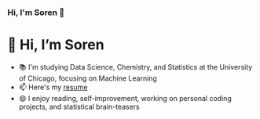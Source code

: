 ### Hi, I'm Soren 👋

<!--
**sorendunn/sorendunn** is a ✨ _special_ ✨ repository because its `README.md` (this file) appears on your GitHub profile.
--->
# 👋 Hi, I’m Soren
- 📚 I'm studying Data Science, Chemistry, and Statistics at the University of Chicago, focusing on Machine Learning
- 📫 Here's my [resume](https://drive.google.com/file/d/1jRAMQPpDlFf-E8V26dJAYCoxoLgBdwPK/view?usp=sharing)
- 😄 I enjoy reading, self-improvement, working on personal coding projects, and statistical brain-teasers
